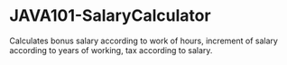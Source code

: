 # JAVA101-SalaryCalculator

Calculates bonus salary according to work of hours, increment of salary according to years of working, tax according to salary.

